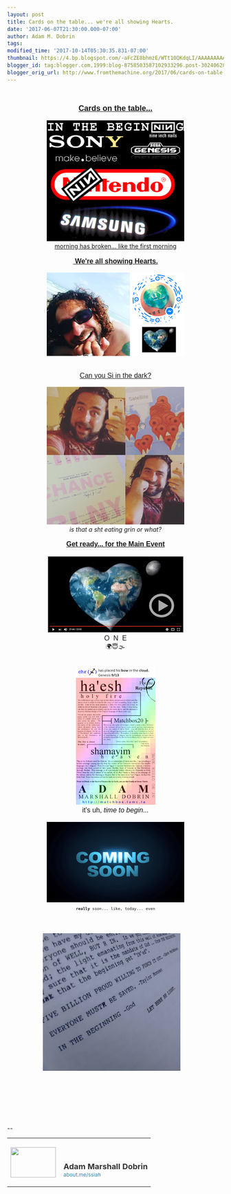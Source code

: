 ```yaml
---
layout: post
title: Cards on the table... we're all showing Hearts.
date: '2017-06-07T21:30:00.000-07:00'
author: Adam M. Dobrin
tags: 
modified_time: '2017-10-14T05:30:35.831-07:00'
thumbnail: https://4.bp.blogspot.com/-aFcZE8bhmzE/WTt10QKdqLI/AAAAAAAAAFk/wN_Lr-Ym0AAyJhdBRWHm4q0197GDy2gZQCK4B/s72-c/THECOLOROFheaven-709596.png
blogger_id: tag:blogger.com,1999:blog-8758503587102933296.post-302406282118126094
blogger_orig_url: http://www.fromthemachine.org/2017/06/cards-on-table-we-all-showing-hearts.html
---
```


<div dir="ltr"><div class="gmail_quote"><br /><div dir="ltr"><div class="gmail_quote"><div class="m_-890461781625882586HOEnZb"><div class="m_-890461781625882586h5"><div dir="ltr"><div class="gmail_quote"><div dir="ltr"><div class="gmail_quote"><div dir="ltr"><div class="gmail_quote"><div dir="ltr"><br /><div><div style="text-align: center;"><b><span style="font-family: arial black, sans-serif;"><a href="http://bit.ly/29MNgaN" style="font-size: large;" target="_blank">Cards on the table...</a></span></b></div><div style="text-align: center;"><b><br /></b></div><div style="text-align: center;"><a href="http://bit.ly/29MNgaN" target="_blank"></a><a href="http://4.bp.blogspot.com/-aFcZE8bhmzE/WTt10QKdqLI/AAAAAAAAAFk/wN_Lr-Ym0AAyJhdBRWHm4q0197GDy2gZQCK4B/s1600/THECOLOROFheaven-709596.png"><img alt="" border="0" id="BLOGGER_PHOTO_ID_6429862433554016434" src="reqs/4.bp.blogspot.com/-aFcZE8bhmzE/WTt10QKdqLI/AAAAAAAAAFk/wN_Lr-Ym0AAyJhdBRWHm4q0197GDy2gZQCK4B/s320/THECOLOROFheaven-709596.png" /></a></div><div style="text-align: center;"><a href="http://bit.ly/1P6JlC8" target="_blank">morning has broken... like the first morning</a></div></div><div style="text-align: center;"><b><span style="font-family: arial black, sans-serif; font-size: medium;"><br /></span></b></div><div style="text-align: center;"><b><span style="font-family: arial black, sans-serif; font-size: medium;"><a href="http://bit.ly/29QWuVZ" target="_blank">&nbsp;We're all showing Hearts.</a></span></b></div><div style="text-align: center;"><a href="http://goog_1254116430/" target="_blank"><br /></a></div><div style="text-align: center;"><a href="http://bit.ly/29QWuVZ" target="_blank"></a><a href="http://4.bp.blogspot.com/-SB1zmNRuhNY/WTt106n3QaI/AAAAAAAAAFs/hTnS46ZvBU83lneupRBpX4hEMIFoXOvAwCK4B/s1600/allshowinghearts-710238.png"><img alt="" border="0" id="BLOGGER_PHOTO_ID_6429862444951617954" src="reqs/4.bp.blogspot.com/-SB1zmNRuhNY/WTt106n3QaI/AAAAAAAAAFs/hTnS46ZvBU83lneupRBpX4hEMIFoXOvAwCK4B/s320/allshowinghearts-710238.png" /></a></div><div style="text-align: center;"><br /></div><div style="text-align: center;"><br /></div><div style="text-align: center;"><span style="font-family: arial black, sans-serif; font-size: medium;"><a href="http://bit.ly/1U5d6sP" target="_blank">Can you Si in the dark?</a></span></div><div style="text-align: center;"><br /></div><div style="text-align: center;"><a href="http://1.bp.blogspot.com/-5lXbH1lfRyw/WTt109CI10I/AAAAAAAAAF0/l75fcUQW7ZsY6Twyrb4-5qQm1MSiMiZigCK4B/s1600/13735563_10154368953643420_7114626322051587527_o-711636.jpg"><img alt="" border="0" id="BLOGGER_PHOTO_ID_6429862445598693186" src="reqs/1.bp.blogspot.com/-5lXbH1lfRyw/WTt109CI10I/AAAAAAAAAF0/l75fcUQW7ZsY6Twyrb4-5qQm1MSiMiZigCK4B/s320/13735563_10154368953643420_7114626322051587527_o-711636.jpg" /></a></div><div style="text-align: center;"><i>is that a sht eating grin or what?</i>​</div><div style="text-align: center;"><br /></div><div style="text-align: center;"><span style="font-family: arial black, sans-serif; font-size: medium;"><b><a href="http://bit.ly/29Pkrun" target="_blank">Get ready... for the Main Event</a></b></span></div><div style="text-align: center;"><br /></div><div style="text-align: center;"><a href="http://bit.ly/29Pkrun" target="_blank"></a><a href="http://2.bp.blogspot.com/--sesyC7DIBE/WTt11AmAW2I/AAAAAAAAAF8/41y3iqvAHPIjC5AH5A9WYc4zCZic6GjTgCK4B/s1600/earthplay-712245.png"><img alt="" border="0" id="BLOGGER_PHOTO_ID_6429862446554438498" src="reqs/2.bp.blogspot.com/--sesyC7DIBE/WTt11AmAW2I/AAAAAAAAAF8/41y3iqvAHPIjC5AH5A9WYc4zCZic6GjTgCK4B/s320/earthplay-712245.png" /></a></div><div style="text-align: center;"><div><span style="font-family: arial black, sans-serif; font-size: medium;">O &nbsp;N &nbsp;E</span></div><div></div><div>🌍😇🌫</div><div><br /></div>​</div><div style="text-align: center;"><span style="font-family: arial black, sans-serif; font-size: medium;"><a href="http://1.bp.blogspot.com/-FNcctyATxsA/WTt11akmtiI/AAAAAAAAAGE/i_95sblnPloeUK9WLjZm7gzBG1JB1BFkgCK4B/s1600/bowofchrist-713079.png"><img alt="" border="0" id="BLOGGER_PHOTO_ID_6429862453527885346" src="reqs/1.bp.blogspot.com/-FNcctyATxsA/WTt11akmtiI/AAAAAAAAAGE/i_95sblnPloeUK9WLjZm7gzBG1JB1BFkgCK4B/s320/bowofchrist-713079.png" /></a><br /></span></div><div style="text-align: center;"><span style="font-family: arial black, sans-serif; font-size: medium;">it's uh,<i> time to begin...</i></span></div><div style="text-align: center;"><span style="font-family: arial black, sans-serif; font-size: medium;"><i><br /></i></span></div><div style="text-align: center;"><span style="font-family: arial black, sans-serif; font-size: medium;"><i><a href="http://1.bp.blogspot.com/-c5xEvkswMrA/WTt11V06cuI/AAAAAAAAAGM/UloHR7VYJ30qcKQKhVBwDOFBDTmnIjflACK4B/s1600/coming-soon-713682.jpg"><img alt="" border="0" id="BLOGGER_PHOTO_ID_6429862452254110434" src="reqs/1.bp.blogspot.com/-c5xEvkswMrA/WTt11V06cuI/AAAAAAAAAGM/UloHR7VYJ30qcKQKhVBwDOFBDTmnIjflACK4B/s320/coming-soon-713682.jpg" /></a></i></span></div><div style="text-align: center;"><span style="font-family: monospace, monospace; font-size: xx-small;"><b>really</b> soon... like, today... even</span></div><div style="text-align: center;"><span style="font-family: monospace, monospace; font-size: xx-small;"><br /></span></div><div style="text-align: center;"><span style="font-family: monospace, monospace; font-size: xx-small;"><br /></span></div><br /><div style="text-align: center;"><span style="font-family: monospace, monospace; font-size: xx-small;"><a href="http://bit.ly/22xIDWp" target="_blank"></a><a href="http://1.bp.blogspot.com/-2LOoNgy8HcE/WTt11ilBlCI/AAAAAAAAAGU/0LrK1kLjOdM8RgKdN39wXvjK9PJ-3QA3wCK4B/s1600/12514021_10153953051248420_6708120153282920114_o-714353.jpg"><img alt="" border="0" id="BLOGGER_PHOTO_ID_6429862455677129762" src="reqs/1.bp.blogspot.com/-2LOoNgy8HcE/WTt11ilBlCI/AAAAAAAAAGU/0LrK1kLjOdM8RgKdN39wXvjK9PJ-3QA3wCK4B/s320/12514021_10153953051248420_6708120153282920114_o-714353.jpg" /></a></span><img src="reqs/mailfoogae.appspot.com/t?sender=aYWRhbTVAcmVhbGx5aGltLmNvbQ%3D%3D&amp;type=zerocontent&amp;guid=b7269736-8f56-4a6f-aaff-b9c0f2ea28cd" style="max-height: 0px; overflow: hidden; width: 0px;" /><span style="color: white; font-size: xx-small;">ᐧ</span></div></div></div><br /></div><div hspace="streak-pt-mark" style="max-height: 1px;"><img src="reqs/mailfoogae.appspot.com/t?sender=aYWRhbTVAcmVhbGx5aGltLmNvbQ%3D%3D&amp;type=zerocontent&amp;guid=60ff8271-483b-461b-9613-6f831c253748" style="max-height: 0px; overflow: hidden; width: 0px;" /><span style="color: white; font-size: xx-small;">ᐧ</span></div></div><br /></div><div hspace="streak-pt-mark" style="max-height: 1px;"><img src="reqs/mailfoogae.appspot.com/t?sender=aeWl0c2hhY2tAdW5kdWVjb2VyY2lvbi5jb20%3D&amp;type=zerocontent&amp;guid=45736812-cdbb-454b-8eea-0b0b784e674a" style="max-height: 0px; overflow: hidden; width: 0px;" /><span style="color: white; font-size: xx-small;">ᐧ</span></div></div><br /></div></div></div><div hspace="streak-pt-mark" style="max-height: 1px;"><img src="reqs/mailfoogae.appspot.com/t?sender=aYWRhbUBmcm9tdGhlbWFjaGluZS5vcmc%3D&amp;type=zerocontent&amp;guid=bc1a8e1b-4b43-4170-8d10-c5c4693615db" style="max-height: 0px; overflow: hidden; width: 0px;" /><span style="color: white; font-size: xx-small;">ᐧ</span></div></div><br /></div></div><br /><br clear="all" /><div><br /></div>-- <br /><div class="gmail_signature" data-smartmail="gmail_signature"><table border="0" cellpadding="0" cellspacing="0">      <tbody><tr>              <td align="left" style="line-height: 0; padding-bottom: 20px; padding-right: 10px; padding-top: 20px; vertical-align: bottom;" valign="bottom" width="107"><a href="https://about.me/ssiah?promo=email_sig&amp;utm_source=product&amp;utm_medium=email_sig&amp;utm_campaign=gmail_api&amp;utm_content=thumb" style="text-decoration: none;" target="_blank">                      <img alt="" height="70" src="reqs/thumbs.about.me/thumbnail/users/s/s/i/ssiah_emailsig.jpg?_1423909067_93" style="border: 1px solid #eeeeee; display: block; margin: 0; padding: 0;" width="105" />                  </a>              </td>              <td align="left" style="line-height: 1.1; padding-bottom: 20px; padding-top: 20px; vertical-align: bottom;" valign="bottom"><img height="1" src="reqs/about.me/t/sig?u=ssiah" style="border: 0; height: 1; margin: 0; overflow: hidden; padding: 0; width: 1;" width="1" />                  <br /><div style="color: #333333; font-family: &quot;proxima nova&quot; , &quot;helvetica&quot; , &quot;arial&quot; , sans-serif &quot;important&quot;; font-size: 18px; font-weight: bold;">Adam Marshall Dobrin</div><a href="https://about.me/ssiah?promo=email_sig&amp;utm_source=product&amp;utm_medium=email_sig&amp;utm_campaign=gmail_api&amp;utm_content=thumb" style="color: #2b82ad; font-family: &quot;proxima nova&quot; , &quot;helvetica&quot; , &quot;arial&quot; , sans-serif &quot;important&quot;; font-size: 12px; text-decoration: none;" target="_blank">about.me/ssiah                  </a>              </td>          </tr></tbody>  </table></div></div><div hspace="streak-pt-mark" style="max-height: 1px;"><img alt="" src="reqs/mailfoogae.appspot.com/t?sender=aYWRhbUBmcm9tdGhlbWFjaGluZS5vcmc%3D&amp;type=zerocontent&amp;guid=7b2ad23e-f855-4397-99d4-050ea3e187c7" style="max-height: 0px; overflow: hidden; width: 0px;" /><span style="color: white; font-size: xx-small;">ᐧ</span></div>